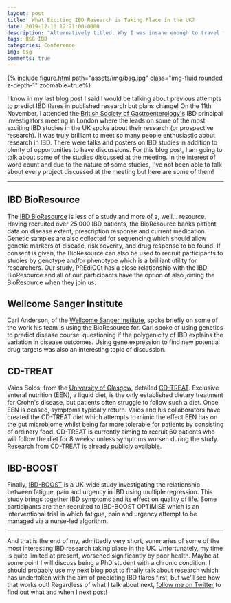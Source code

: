 ```yaml
---
layout: post
title:  What Exciting IBD Research is Taking Place in the UK?
date: 2019-12-10 12:21:00-0000
description: "Alternatively titled: Why I was insane enough to travel from Edinburgh to London and back in one day."
tags: BSG IBD
categories: Conference
img: bsg
comments: true
---
```

{% include figure.html path="assets/img/bsg.jpg" class="img-fluid rounded z-depth-1" zoomable=true%}

I know in my last blog post I said I would be talking about previous attempts to predict IBD flares in published research but plans change! On the 11th November, I attended the [British Society of Gastroenterology's](https://www.bsg.org.uk) IBD principal investigators meeting in London where the leads on some of the most exciting IBD studies in the UK spoke about their research (or prospective research). It was truly brilliant to meet so many people enthusiastic about research in IBD. There were talks and posters on IBD studies in addition to plenty of opportunities to have discussions. For this blog post, I am going to talk about some of the studies discussed at the meeting. In the interest of word count and due to the nature of some studies, I've not been able to talk about every project discussed at the meeting but here are some of them!

---

## IBD BioResource

The [IBD BioResource](https://www.ibdbioresource.nihr.ac.uk/) is less of a study and more of a, well... resource. Having recruited over 25,000 IBD patients, the BioResource banks patient data on disease extent, prescription response and current medication. Genetic samples are also collected for sequencing which should allow genetic markers of disease, risk severity, and drug response to be found. If consent is given, the BioResource can also be used to recruit participants to studies by genotype and/or phenotype which is a brilliant utility for researchers. Our study, PREdiCCt has a close relationship with the IBD BioResource and all of our participants have the option of also joining the BioResource when they join us.

## Wellcome Sanger Institute

Carl Anderson, of the [Wellcome Sanger Institute](https://www.sanger.ac.uk/), spoke briefly on some of the work his team is using the BioResource for. Carl spoke of using genetics to predict disease course: questioning if the polygenicity of IBD explains the variation in disease outcomes. Using gene expression to find new potential drug targets was also an interesting topic of discussion.

## CD-TREAT

Vaios Solos, from the [University of Glasgow](https://www.gla.ac.uk/), detailed [CD-TREAT](http://theses.gla.ac.uk/40971/). Exclusive enteral nutrition (EEN), a liquid diet, is the only established dietary treatment for Crohn's disease, but patients often struggle to follow such a diet. Once EEN is ceased, symptoms typically return. Vaios and his collaborators have created the CD-TREAT diet which attempts to mimic the effect EEN has on the gut microbiome whilst being far more tolerable for patients by consisting of ordinary food. CD-TREAT is currently aiming to recruit 60 patients who will follow the diet for 8 weeks: unless symptoms worsen during the study. Research from CD-TREAT is already [publicly available](https://www.sciencedirect.com/science/article/pii/S0016508518353988?via%3Dihub).

## IBD-BOOST

Finally, [IBD-BOOST](https://www.kcl.ac.uk/research/ibd-boost) is a UK-wide study investigating the relationship between fatigue, pain and urgency in IBD using multiple regression. This study brings together IBD symptoms and its effect on quality of life. Some participants are then recruited to IBD-BOOST OPTIMISE which is an interventional trial in which fatigue, pain and urgency attempt to be managed via a nurse-led algorithm.

---

And that is the end of my, admittedly very short, summaries of some of the most interesting IBD research taking place in the UK. Unfortunately, my time is quite limited at present, worsened significantly by poor health. Maybe at some point I will discuss being a PhD student with a chronic condition. I should probably use my next blog post to finally talk about research which has undertaken with the aim of predicting IBD flares first, but we'll see how that works out! Regardless of what I talk about next, [follow me on Twitter](https://twitter.com/IBDNathan) to find out what and when I next post!